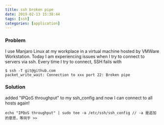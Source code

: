 ```yaml
---
title: ssh broken pipe
date: 2019-02-13 15:38:44
tags: [ssh]
categories: [application]
---
```


### Problem
I use Manjaro Linux at my workplace in a virtual machine hosted by VMWare Workstation. Today I am experiencing issues when I try to connect to servers via ssh. 
Every time I try to connect, SSH fails with
```
$ ssh -T git@github.com
packet_write_wait: Connection to xxx port 22: Broken pipe
```

### Solution
added "IPQoS throughput" to my ssh_config and now I can connect to all hosts again!
```
echo "IPQoS throughput" | sudo tee -a /etc/ssh/ssh_config // -a 是追加的意思，等同于 >>
```
